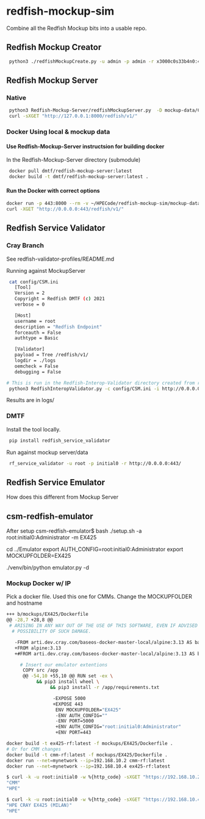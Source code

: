 # redfish-mockup-sim

Combine all the Redfish Mockup bits into a usable repo.

## Redfish Mockup Creator

```bash
 python3 ./redfishMockupCreate.py -u admin -p admin -r x3000c0s33b4n0:443 -H -d xd2000 --trace  -D hpe.redfish.mockup -S --Auth Basic
```

## Redfish Mockup Server

### Native

```bash
 python3 Redfish-Mockup-Server/redfishMockupServer.py  -D mockup-data/Cray/windom
 curl -sXGET "http://127.0.0.1:8000/redfish/v1/"
```

### Docker Using local &  mockup data

#### Use Redfish-Mockup-Server instructsion for building docker

 In the Redfish-Mockup-Server directory (submodule)

```bash
 docker pull dmtf/redfish-mockup-server:latest
 docker build -t dmtf/redfish-mockup-server:latest .
```

#### Run the Docker with correct options

```bash
docker run -p 443:8000 --rm -v ~/HPECode/redfish-mockup-sim/mockup-data/Cray/windom/:/mockup dmtf/redfish-mockup-server:latest -D /mockup -H admin
curl -XGET "http://0.0.0.0:443/redfish/v1/"
```

## Redfish Service Validator

### Cray Branch

See redfish-validator-profiles/README.md

Running against MockupServer

```bash
 cat config/CSM.ini 
   [Tool]
   Version = 2
   Copyright = Redfish DMTF (c) 2021
   verbose = 0

   [Host]
   username = root
   description = "Redfish Endpoint"
   forceauth = False
   authtype = Basic

   [Validator]
   payload = Tree /redfish/v1/
   logdir = ./logs
   oemcheck = False
   debugging = False

# This is run in the Redfish-Interop-Validator directory created from redfish-validator-profiles steps in redfish-validator-profiles/README.md
 python3 RedfishInteropValidator.py -c config/CSM.ini -i http://0.0.0.0:443 ../redfish-validator-profiles/profiles/CSMRedfishProfile.v1_2_0.json -p initial0

```

Results are in logs/

### DMTF
Install the tool locally.

```bash
 pip install redfish_service_validator
```

Run against mockup server/data

```bash
 rf_service_validator -u root -p initial0 -r http://0.0.0.0:443/
```

## Redfish Service Emulator

How does this different from Mockup Server


## csm-redfish-emulator
After setup
csm-redfish-emulator$ bash ./setup.sh -a root:initial0:Administrator -m EX425

cd ../Emulator
export AUTH_CONFIG=root:initial0:Administrator
export MOCKUPFOLDER=EX425

./venv/bin/python emulator.py -d


### Mockup Docker w/ IP

Pick a docker file.
Used this one for CMMs. Change the MOCKUPFOLDER and hostname
```bash
+++ b/mockups/EX425/Dockerfile
@@ -28,7 +28,8 @@
 # ARISING IN ANY WAY OUT OF THE USE OF THIS SOFTWARE, EVEN IF ADVISED OF THE
  # POSSIBILITY OF SUCH DAMAGE.

   -FROM arti.dev.cray.com/baseos-docker-master-local/alpine:3.13 AS base
   +FROM alpine:3.13
   +#FROM arti.dev.cray.com/baseos-docker-master-local/alpine:3.13 AS base

     # Insert our emulator extentions
      COPY src /app
      @@ -54,10 +55,10 @@ RUN set -ex \
           && pip3 install wheel \
                && pip3 install -r /app/requirements.txt

                 -EXPOSE 5000
                 +EXPOSE 443
                  ENV MOCKUPFOLDER="EX425"
                  -ENV AUTH_CONFIG=""
                  -ENV PORT=5000
                  +ENV AUTH_CONFIG="root:initial0:Administrator"
                  +ENV PORT=443
```


```bash
docker build -t ex425-rf:latest -f mockups/EX425/Dockerfile .
# Or for CMM changes
docker build -t cmm-rf:latest -f mockups/EX425/Dockerfile .
docker run --net=mynetwork --ip=192.168.10.2 cmm-rf:latest
docker run --net=mynetwork --ip=192.168.10.4 ex425-rf:latest

$ curl -k -u root:initial0 -w %{http_code} -sXGET "https://192.168.10.2:443/redfish/v1/Chassis/Enclosure" | jq .Model,.Manufacturer
"CMM"
"HPE"

$ curl -k -u root:initial0 -w %{http_code} -sXGET "https://192.168.10.4:443/redfish/v1/Systems/Node0" | jq .Model,.Manufacturer
"HPE CRAY EX425 (MILAN)"
"HPE"
```